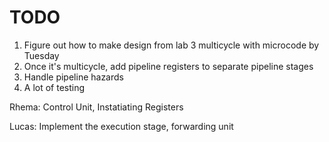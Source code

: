 # TODO
1. Figure out how to make design from lab 3 multicycle with microcode by Tuesday 
2. Once it's multicycle, add pipeline registers to separate pipeline stages
3. Handle pipeline hazards
4. A lot of testing

Rhema:
Control Unit, Instatiating Registers

Lucas:
Implement the execution stage, forwarding unit
